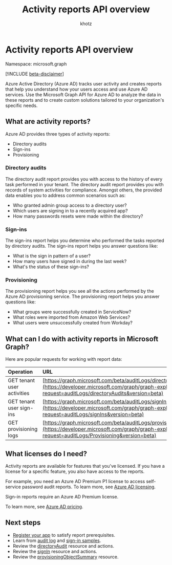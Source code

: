 ﻿---
title: "Activity reports API overview"
description: "Use the activity reports API in Microsoft Graph to access the reports that Azure Active Directory creates to help you track user activity in a tenant."
localization_priority: Priority
doc_type: conceptualPageType
ms.prod: "microsoft-identity-platform"
author: "khotz"
---

# Activity reports API overview

Namespace: microsoft.graph

[!INCLUDE [beta-disclaimer](../../includes/beta-disclaimer.md)]

Azure Active Directory (Azure AD) tracks user activity and creates reports that help you understand how your users access and use Azure AD services. Use the Microsoft Graph API for Azure AD to analyze the data in these reports and to create custom solutions tailored to your organization's specific needs.

## What are activity reports?

Azure AD provides three types of activity reports:

- Directory audits 
- Sign-ins
- Provisioning

### Directory audits

The directory audit report provides you with access to the history of every task performed in your tenant. The directory audit report provides you with records of system activities for compliance. Amongst others, the provided data enables you to address common scenarios such as:

- Who granted admin group access to a directory user?
- Which users are signing in to a recently acquired app?
- How many passwords resets were made within the directory?

### Sign-ins

The sign-ins report helps you determine who performed the tasks reported by directory audits. The sign-ins report helps you answer questions like:

- What is the sign in pattern of a user?
- How many users have signed in during the last week?
- What's the status of these sign-ins?

### Provisioning

The provisioning report helps you see all the actions performed by the Azure AD provisioning service. The provisioning report helps you answer questions like:

- What groups were successfully created in ServiceNow?
- What roles were imported from Amazon Web Services?
- What users were unsuccessfully created from Workday?

## What can I do with activity reports in Microsoft Graph?

Here are popular requests for working with report data:

Operation | URL
:----------|:----
GET tenant user activities | [https://graph.microsoft.com/beta/auditLogs/directoryAudits](https://developer.microsoft.com/graph/graph-explorer?request=auditLogs/directoryAudits&version=beta)
GET tenant user sign-ins | [https://graph.microsoft.com/beta/auditLogs/signIns](https://developer.microsoft.com/graph/graph-explorer?request=auditLogs/signIns&version=beta)
GET provisioning logs | [https://graph.microsoft.com/beta/auditLogs/provisioning](https://developer.microsoft.com/graph/graph-explorer?request=auditLogs/Provisioning&version=beta)

## What licenses do I need?

Activity reports are available for features that you've licensed. If you have a license for a specific feature, you also have access to the reports.

For example, you need an Azure AD Premium P1 license to access self-service password audit reports.  To learn more, see [Azure AD licensing](https://azure.microsoft.com/pricing/details/active-directory/).

Sign-in reports require an Azure AD Premium license.

To learn more, see [Azure AD pricing](https://azure.microsoft.com/pricing/details/active-directory/).

## Next steps

- [Register your app](/azure/active-directory/active-directory-reporting-api-prerequisites-azure-portal) to satisfy report prerequisites. 
- Learn from [audit log](/azure/active-directory/active-directory-reporting-api-audit-samples) and [sign-in samples](/azure/active-directory/active-directory-reporting-api-sign-in-activity-samples).  
- Review the [directoryAudit](directoryaudit.md) resource and actions.
- Review the [signIn](signin.md) resource and actions. 
- Review the [provisioningObjectSummary](provisioningobjectsummary.md) resource.